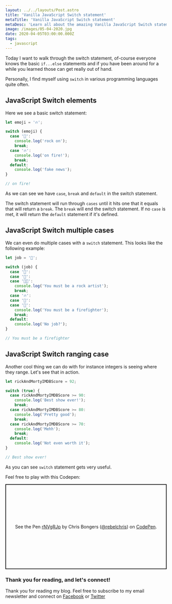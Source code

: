 ```yaml
---
layout: ../../layouts/Post.astro
title: 'Vanilla JavaScript Switch statement'
metaTitle: 'Vanilla JavaScript Switch statement'
metaDesc: 'Learn all about the amazing Vanilla JavaScript Switch statement'
image: /images/05-04-2020.jpg
date: 2020-04-05T03:00:00.000Z
tags:
  - javascript
---
```


Today I want to walk through the switch statement, of-course everyone knows the basic `if...else` statements and if you have been around for a while you learned those can get really out of hand.

Personally, I find myself using `switch` in various programming languages quite often.

## JavaScript Switch elements

Here we see a basic switch statement:

```js
let emoji = '🔥';

switch (emoji) {
  case '🤟':
    console.log('rock on');
    break;
  case '🔥':
    console.log('on fire!');
    break;
  default:
    console.log('fake news');
}

// on fire!
```

As we can see we have `case`, `break` and `default` in the switch statement.

The switch statement will run through `cases` until it hits one that it equals that will return a `break`. The `break` will end the switch statement.
If no `case` is met, it will return the `default` statement if it's defined.

## JavaScript Switch multiple cases

We can even do multiple cases with a `switch` statement. This looks like the following example:

```js
let job = '🚒';

switch (job) {
  case '🤟':
  case '🎸':
  case '👨‍🎤':
    console.log('You must be a rock artist');
    break;
  case '🔥':
  case '🚨':
  case '🚒':
    console.log('You must be a firefighter');
    break;
  default:
    console.log('No job?');
}

// You must be a firefighter
```

## JavaScript Switch ranging case

Another cool thing we can do with for instance integers is seeing where they range.
Let's see that in action.

```js
let rickAndMortyIMDBScore = 92;

switch (true) {
  case rickAndMortyIMDBScore >= 90:
    console.log('Best show ever!');
    break;
  case rickAndMortyIMDBScore >= 80:
    console.log('Pretty good');
    break;
  case rickAndMortyIMDBScore >= 70:
    console.log('Mehh');
    break;
  default:
    console.log('Not even worth it');
}

// Best show ever!
```

As you can see `switch` statement gets very useful.

Feel free to play with this Codepen:

<p class="codepen" data-height="265" data-theme-id="dark" data-default-tab="js,result" data-user="rebelchris" data-slug-hash="rNVgRJp" style="height: 265px; box-sizing: border-box; display: flex; align-items: center; justify-content: center; border: 2px solid; margin: 1em 0; padding: 1em;" data-pen-title="rNVgRJp">
  <span>See the Pen <a href="https://codepen.io/rebelchris/pen/rNVgRJp">
  rNVgRJp</a> by Chris Bongers (<a href="https://codepen.io/rebelchris">@rebelchris</a>)
  on <a href="https://codepen.io">CodePen</a>.</span>
</p>
<script async src="https://static.codepen.io/assets/embed/ei.js"></script>

### Thank you for reading, and let's connect!

Thank you for reading my blog. Feel free to subscribe to my email newsletter and connect on [Facebook](https://www.facebook.com/DailyDevTipsBlog) or [Twitter](https://twitter.com/DailyDevTips1)
